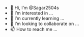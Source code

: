 - 👋 Hi, I’m @Sagar2504s
- 👀 I’m interested in ...
- 🌱 I’m currently learning ...
- 💞️ I’m looking to collaborate on ...
- 📫 How to reach me ...

<!---
Sagar2504s/Sagar2504s is a ✨ special ✨ repository because its `README.md` (this file) appears on your GitHub profile.
You can click the Preview link to take a look at your changes.
--->
